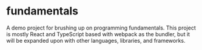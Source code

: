 # fundamentals

A demo project for brushing up on programming fundamentals. This project is mostly React and TypeScript based with webpack as the bundler, but it will be expanded upon with other languages, libraries, and frameworks.
